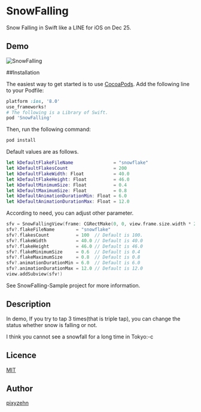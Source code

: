 SnowFalling
====================

Snow Falling in Swift like a LINE for iOS on Dec 25.

## Demo

![SnowFalling](https://github.com/pixyzehn/SnowFalling/blob/master/Assets/SnowFalling.gif)

##Installation

The easiest way to get started is to use [CocoaPods](http://cocoapods.org/). Add the following line to your Podfile:

```ruby
platform :ios, '8.0'
use_frameworks!
# The following is a Library of Swift.
pod 'SnowFalling'
```

Then, run the following command:

```ruby
pod install
```

Default values are as follows.

```Swift
let kDefaultFlakeFileName               = "snowflake"
let kDefaultFlakesCount                 = 200
let kDefaultFlakeWidth: Float           = 40.0
let kDefaultFlakeHeight: Float          = 46.0
let kDefaultMinimumSize: Float          = 0.4
let kDefaultMaximumSize: Float          = 0.8
let kDefaultAnimationDurationMin: Float = 6.0
let kDefaultAnimationDurationMax: Float = 12.0
```

According to need, you can adjust other parameter.

```Swift
sfv = SnowFallingView(frame: CGRectMake(0, 0, view.frame.size.width * 2, view.frame.size.height * 2))
sfv?.flakeFileName        = "snowflake"
sfv?.flakesCount          = 100  // Default is 100.
sfv?.flakeWidth           = 40.0 // Default is 40.0
sfv?.flakeHeight          = 46.0 // Default is 46.0
sfv?.flakeMinimumSize     = 0.6  // Default is 0.4
sfv?.flakeMaximumSize     = 0.8  // Default is 0.8
sfv?.animationDurationMin = 6.0  // Default is 6.0
sfv?.animationDurationMax = 12.0 // Default is 12.0
view.addSubview(sfv!)
```

See SnowFalling-Sample project for more information.

## Description

In demo, If you try to tap 3 times(that is triple tap), you can change the status whether snow is falling or not.

I think you cannot see a snowfall for a long time in Tokyo:-c

## Licence

[MIT](https://github.com/pixyzehn/SnowFalling/blob/master/LICENSE)

## Author

[pixyzehn](https://github.com/pixyzehn)
